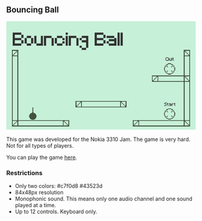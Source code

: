 ## Bouncing Ball

![](images/Banner.png)

This game was developed for the Nokia 3310 Jam.
The game is very hard. Not for all types of players.

You can play the game [here](https://smeurfy.itch.io/bouncing-ball).

### Restrictions
- Only two colors: #c7f0d8 #43523d
- 84x48px resolution
- Monophonic sound. This means only one audio channel and one sound played at a time.
- Up to 12 controls. Keyboard only.
